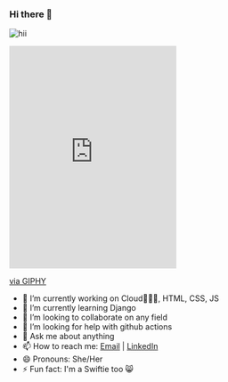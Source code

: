 ### Hi there 👋

<!--
**Shruti-codes236/Shruti-codes236** is a ✨ _special_ ✨ repository because its `README.md` (this file) appears on your GitHub profile

Here are some ideas to get you started:
![Hello](https://media.giphy.com/media/vFKqnCdLPNOKc/giphy.gif)
-->

![hii](https://giphy.com/embed/VbnUQpnihPSIgIXuZv)

<iframe src="https://giphy.com/embed/VbnUQpnihPSIgIXuZv" width="300" height="400" frameBorder="0" class="giphy-embed" allowFullScreen></iframe><p><a href="https://giphy.com/gifs/computer-cat-wearing-glasses-VbnUQpnihPSIgIXuZv">via GIPHY</a></p>

- 🔭 I’m currently working on Cloud👩🏻‍💻, HTML, CSS, JS
- 🌱 I’m currently learning Django
- 👯 I’m looking to collaborate on any field
- 🤔 I’m looking for help with github actions
- 💬 Ask me about anything
- 📫 How to reach me: [Email](shruti.tavhad.cse20@itbhu.ac.in) | [LinkedIn](https://www.linkedin.com/in/shruti-avhad-022798191/)
- 😄 Pronouns: She/Her
- ⚡ Fun fact: I'm a Swiftie too 😸
